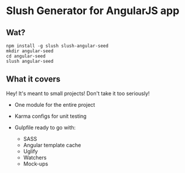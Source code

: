 # Slush Generator for AngularJS app

## Wat?

```
npm install -g slush slush-angular-seed
mkdir angular-seed
cd angular-seed
slush angular-seed

```

## What it covers

Hey! It's meant to small projects! Don't take it too seriously!

- One module for the entire project

- Karma configs for unit testing

- Gulpfile ready to go with:
	- SASS
	- Angular template cache
	- Uglify
	- Watchers
	- Mock-ups
